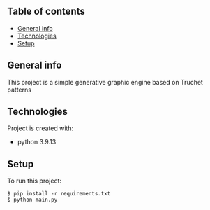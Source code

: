 ## Table of contents
* [General info](#general-info)
* [Technologies](#technologies)
* [Setup](#setup)

## General info
This project is a simple generative graphic engine based on Truchet patterns
	
## Technologies
Project is created with:
* python 3.9.13
	
## Setup
To run this project:

```
$ pip install -r requirements.txt
$ python main.py
```